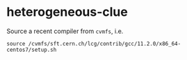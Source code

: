 # heterogeneous-clue

Source a recent compiler from `cvmfs`, i.e.
```
source /cvmfs/sft.cern.ch/lcg/contrib/gcc/11.2.0/x86_64-centos7/setup.sh
```
